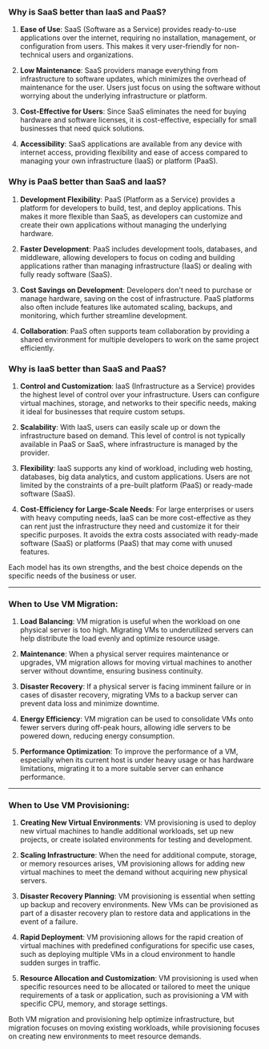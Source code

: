 ### Why is **SaaS** better than **IaaS** and **PaaS**?

1. **Ease of Use**: SaaS (Software as a Service) provides ready-to-use applications over the internet, requiring no installation, management, or configuration from users. This makes it very user-friendly for non-technical users and organizations.
    
2. **Low Maintenance**: SaaS providers manage everything from infrastructure to software updates, which minimizes the overhead of maintenance for the user. Users just focus on using the software without worrying about the underlying infrastructure or platform.
    
3. **Cost-Effective for Users**: Since SaaS eliminates the need for buying hardware and software licenses, it is cost-effective, especially for small businesses that need quick solutions.
    
4. **Accessibility**: SaaS applications are available from any device with internet access, providing flexibility and ease of access compared to managing your own infrastructure (IaaS) or platform (PaaS).
    

### Why is **PaaS** better than **SaaS** and **IaaS**?

1. **Development Flexibility**: PaaS (Platform as a Service) provides a platform for developers to build, test, and deploy applications. This makes it more flexible than SaaS, as developers can customize and create their own applications without managing the underlying hardware.
    
2. **Faster Development**: PaaS includes development tools, databases, and middleware, allowing developers to focus on coding and building applications rather than managing infrastructure (IaaS) or dealing with fully ready software (SaaS).
    
3. **Cost Savings on Development**: Developers don't need to purchase or manage hardware, saving on the cost of infrastructure. PaaS platforms also often include features like automated scaling, backups, and monitoring, which further streamline development.
    
4. **Collaboration**: PaaS often supports team collaboration by providing a shared environment for multiple developers to work on the same project efficiently.
    

### Why is **IaaS** better than **SaaS** and **PaaS**?

1. **Control and Customization**: IaaS (Infrastructure as a Service) provides the highest level of control over your infrastructure. Users can configure virtual machines, storage, and networks to their specific needs, making it ideal for businesses that require custom setups.
    
2. **Scalability**: With IaaS, users can easily scale up or down the infrastructure based on demand. This level of control is not typically available in PaaS or SaaS, where infrastructure is managed by the provider.
    
3. **Flexibility**: IaaS supports any kind of workload, including web hosting, databases, big data analytics, and custom applications. Users are not limited by the constraints of a pre-built platform (PaaS) or ready-made software (SaaS).
    
4. **Cost-Efficiency for Large-Scale Needs**: For large enterprises or users with heavy computing needs, IaaS can be more cost-effective as they can rent just the infrastructure they need and customize it for their specific purposes. It avoids the extra costs associated with ready-made software (SaaS) or platforms (PaaS) that may come with unused features.
    

Each model has its own strengths, and the best choice depends on the specific needs of the business or user.


---

### When to Use **VM Migration**:

1. **Load Balancing**: VM migration is useful when the workload on one physical server is too high. Migrating VMs to underutilized servers can help distribute the load evenly and optimize resource usage.
    
2. **Maintenance**: When a physical server requires maintenance or upgrades, VM migration allows for moving virtual machines to another server without downtime, ensuring business continuity.
    
3. **Disaster Recovery**: If a physical server is facing imminent failure or in cases of disaster recovery, migrating VMs to a backup server can prevent data loss and minimize downtime.
    
4. **Energy Efficiency**: VM migration can be used to consolidate VMs onto fewer servers during off-peak hours, allowing idle servers to be powered down, reducing energy consumption.
    
5. **Performance Optimization**: To improve the performance of a VM, especially when its current host is under heavy usage or has hardware limitations, migrating it to a more suitable server can enhance performance.
    

---

### When to Use **VM Provisioning**:

1. **Creating New Virtual Environments**: VM provisioning is used to deploy new virtual machines to handle additional workloads, set up new projects, or create isolated environments for testing and development.
    
2. **Scaling Infrastructure**: When the need for additional compute, storage, or memory resources arises, VM provisioning allows for adding new virtual machines to meet the demand without acquiring new physical servers.
    
3. **Disaster Recovery Planning**: VM provisioning is essential when setting up backup and recovery environments. New VMs can be provisioned as part of a disaster recovery plan to restore data and applications in the event of a failure.
    
4. **Rapid Deployment**: VM provisioning allows for the rapid creation of virtual machines with predefined configurations for specific use cases, such as deploying multiple VMs in a cloud environment to handle sudden surges in traffic.
    
5. **Resource Allocation and Customization**: VM provisioning is used when specific resources need to be allocated or tailored to meet the unique requirements of a task or application, such as provisioning a VM with specific CPU, memory, and storage settings.
    

Both VM migration and provisioning help optimize infrastructure, but migration focuses on moving existing workloads, while provisioning focuses on creating new environments to meet resource demands.